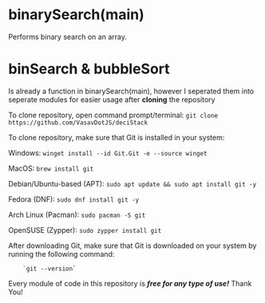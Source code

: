 # binarySearch(main)
Performs binary search on an array.

# binSearch & bubbleSort
Is already a function in binarySearch(main), however I seperated them into seperate modules for easier usage after **cloning** the repository

To clone repository, open command prompt/terminal:
`git clone https://github.com/VasavDotJS/deciStack`

To clone repository, make sure that Git is installed in your system:

Windows: 
        `winget install --id Git.Git -e --source winget`

MacOS:
        `brew install git`

Debian/Ubuntu-based (APT):
        `sudo apt update && sudo apt install git -y`

Fedora (DNF):
        `sudo dnf install git -y`

Arch Linux (Pacman):
        `sudo pacman -S git`

OpenSUSE (Zypper):
        `sudo zypper install git`

After downloading Git, make sure that Git is downloaded on your system by running the following command:

        `git --version`


Every module of code in this repository is ***free for any type of use!*** Thank You!        
